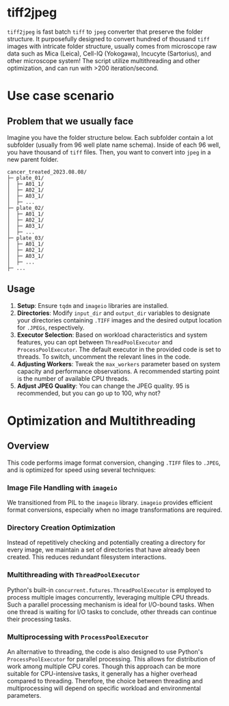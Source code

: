 # tiff2jpeg
`tiff2jpeg` is fast batch `tiff` to `jpeg` converter that preserve the folder structure. It purposefully designed to convert hundred of thousand `tiff` images with intricate folder structure, usually comes from microscope raw data such as Mica (Leica), Cell-IQ (Yokogawa), Incucyte (Sartorius), and other microscope system! The script utilize multithreading and other optimization, and can run with >200 iteration/second.

# Use case scenario
## Problem that we usually face
Imagine you have the folder structure below. Each subfolder contain a lot subfolder (usually from 96 well plate name schema). Inside of each 96 well, you have thousand of `tiff` files. Then, you want to convert into `jpeg` in a new parent folder. 
```
cancer_treated_2023.08.08/
├─ plate_01/
│  ├─ A01_1/
│  ├─ A02_1/
│  ├─ A03_1/
│  ├─ ...
├─ plate_02/
│  ├─ A01_1/
│  ├─ A02_1/
│  ├─ A03_1/
│  ├─ ...
├─ plate_03/
│  ├─ A01_1/
│  ├─ A02_1/
│  ├─ A03_1/
│  ├─ ...
├─ ...
```
## Usage

1. **Setup**: Ensure `tqdm` and `imageio` libraries are installed.
2. **Directories**: Modify `input_dir` and `output_dir` variables to designate your directories containing `.TIFF` images and the desired output location for `.JPEGs`, respectively.
3. **Executor Selection**: Based on workload characteristics and system features, you can opt between `ThreadPoolExecutor` and `ProcessPoolExecutor`. The default executor in the provided code is set to threads. To switch, uncomment the relevant lines in the code.
4. **Adjusting Workers**: Tweak the `max_workers` parameter based on system capacity and performance observations. A recommended starting point is the number of available CPU threads.
5. **Adjust JPEG Quality**: You can change the JPEG quality. 95 is recommended, but you can go up to 100, why not?


# Optimization and Multithreading

## Overview
This code performs image format conversion, changing `.TIFF` files to `.JPEG`, and is optimized for speed using several techniques:

### Image File Handling with `imageio`
We transitioned from PIL to the `imageio` library. `imageio` provides efficient format conversions, especially when no image transformations are required.

### Directory Creation Optimization
Instead of repetitively checking and potentially creating a directory for every image, we maintain a set of directories that have already been created. This reduces redundant filesystem interactions.

### Multithreading with `ThreadPoolExecutor`
Python's built-in `concurrent.futures.ThreadPoolExecutor` is employed to process multiple images concurrently, leveraging multiple CPU threads. Such a parallel processing mechanism is ideal for I/O-bound tasks. When one thread is waiting for I/O tasks to conclude, other threads can continue their processing tasks.

### Multiprocessing with `ProcessPoolExecutor`
An alternative to threading, the code is also designed to use Python's `ProcessPoolExecutor` for parallel processing. This allows for distribution of work among multiple CPU cores. Though this approach can be more suitable for CPU-intensive tasks, it generally has a higher overhead compared to threading. Therefore, the choice between threading and multiprocessing will depend on specific workload and environmental parameters.


